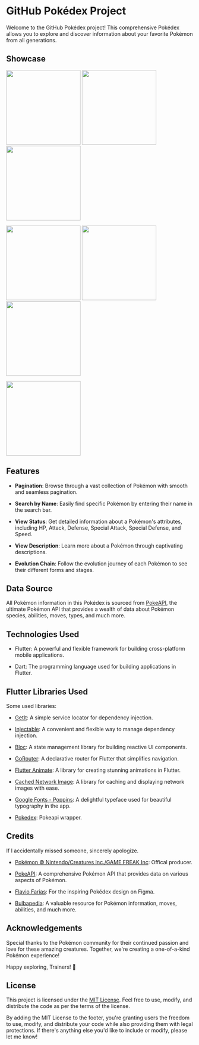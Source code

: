 # GitHub Pokédex Project

Welcome to the GitHub Pokédex project! This comprehensive Pokédex allows you to explore and discover information about your favorite Pokémon from all generations.

## Showcase

<p>
  <img src="showcase/screen1.png" width=200>
  <img src="showcase/screen2.png" width=200>
  <img src="showcase/screen3.png" width=200>
</p>

<p>
  <img src="showcase/screen4.png" width=200>
  <img src="showcase/screen5.png" width=200>
  <img src="showcase/screen6.png" width=200>
</p>

<p>
  <img src="showcase/screen7.png" width=200>
</p>


## Features

- **Pagination**: Browse through a vast collection of Pokémon with smooth and seamless pagination.

- **Search by Name**: Easily find specific Pokémon by entering their name in the search bar.

- **View Status**: Get detailed information about a Pokémon's attributes, including HP, Attack, Defense, Special Attack, Special Defense, and Speed.

- **View Description**: Learn more about a Pokémon through captivating descriptions.

- **Evolution Chain**: Follow the evolution journey of each Pokémon to see their different forms and stages.

## Data Source

All Pokémon information in this Pokédex is sourced from [PokeAPI](https://pokeapi.co/), the ultimate Pokémon API that provides a wealth of data about Pokémon species, abilities, moves, types, and much more.

## Technologies Used

- Flutter: A powerful and flexible framework for building cross-platform mobile applications.

- Dart: The programming language used for building applications in Flutter.

## Flutter Libraries Used

Some used libraries:

- [GetIt](https://pub.dev/packages/get_it): A simple service locator for dependency injection.

- [Injectable](https://pub.dev/packages/injectable): A convenient and flexible way to manage dependency injection.

- [Bloc](https://pub.dev/packages/flutter_bloc): A state management library for building reactive UI components.

- [GoRouter](https://pub.dev/packages/go_router): A declarative router for Flutter that simplifies navigation.

- [Flutter Animate](https://pub.dev/packages/flutter_animate): A library for creating stunning animations in Flutter.

- [Cached Network Image](https://pub.dev/packages/cached_network_image): A library for caching and displaying network images with ease.

- [Google Fonts - Poppins](https://fonts.google.com/specimen/Poppins): A delightful typeface used for beautiful typography in the app.

- [Pokedex](https://pub.dev/packages/pokedex): Pokeapi wrapper.

## Credits

If I accidentally missed someone, sincerely apologize.

- [Pokémon © Nintendo/Creatures Inc./GAME FREAK Inc](https://www.pokemon.com/us): Offical producer.

- [PokeAPI](https://pokeapi.co/): A comprehensive Pokémon API that provides data on various aspects of Pokémon.

- [Flavio Farias](https://www.figma.com/file/THLxZSlOoUYMZrjFg0Kl1M/Pok%C3%A9dex?type=design&node-id=18241-2789&mode=design&t=loSHVWpRZJb59w6i-0): For the inspiring Pokédex design on Figma.

- [Bulbapedia](https://bulbapedia.bulbagarden.net/): A valuable resource for Pokémon information, moves, abilities, and much more.

## Acknowledgements

Special thanks to the Pokémon community for their continued passion and love for these amazing creatures. Together, we're creating a one-of-a-kind Pokémon experience!

Happy exploring, Trainers! 🌟

## License
This project is licensed under the [MIT License](https://opensource.org/license/mit/). Feel free to use, modify, and distribute the code as per the terms of the license.

By adding the MIT License to the footer, you're granting users the freedom to use, modify, and distribute your code while also providing them with legal protections. If there's anything else you'd like to include or modify, please let me know!
